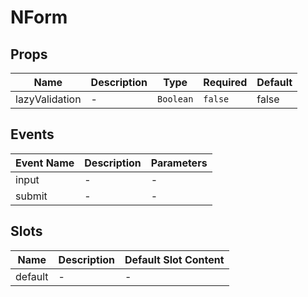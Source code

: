 # NForm

## Props

<!-- @vuese:NForm:props:start -->
|Name|Description|Type|Required|Default|
|---|---|---|---|---|
|lazyValidation|-|`Boolean`|`false`|false|

<!-- @vuese:NForm:props:end -->


## Events

<!-- @vuese:NForm:events:start -->
|Event Name|Description|Parameters|
|---|---|---|
|input|-|-|
|submit|-|-|

<!-- @vuese:NForm:events:end -->


## Slots

<!-- @vuese:NForm:slots:start -->
|Name|Description|Default Slot Content|
|---|---|---|
|default|-|-|

<!-- @vuese:NForm:slots:end -->


